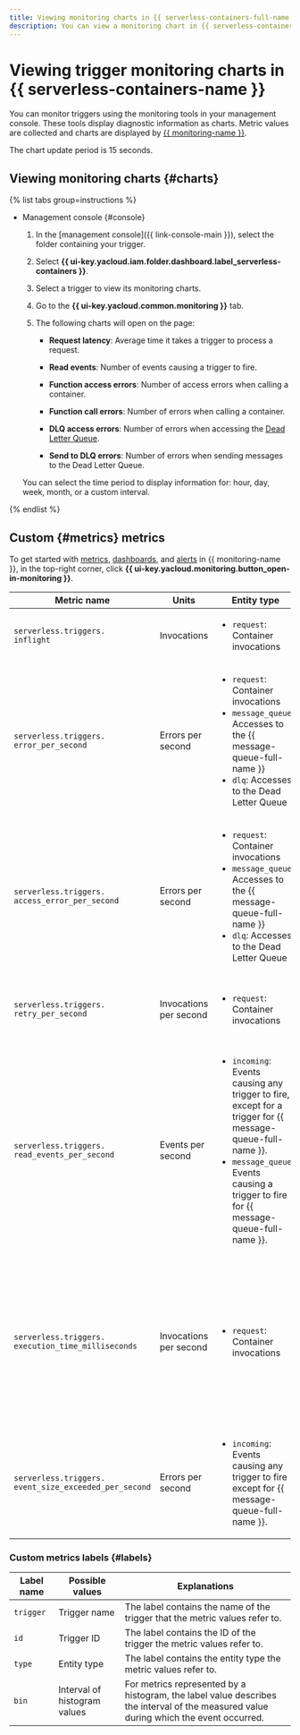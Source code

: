 ```yaml
---
title: Viewing monitoring charts in {{ serverless-containers-full-name }}
description: You can view a monitoring chart in {{ serverless-containers-full-name }} using the management console. To do this, select {{ serverless-containers-name }} and click the trigger to view monitoring charts for.
---
```


# Viewing trigger monitoring charts in {{ serverless-containers-name }}

You can monitor triggers using the monitoring tools in your management console. These tools display diagnostic information as charts. Metric values are collected and charts are displayed by [{{ monitoring-name }}](../../monitoring/).

The chart update period is 15 seconds.

## Viewing monitoring charts {#charts}

{% list tabs group=instructions %}

- Management console {#console}

   1. In the [management console]({{ link-console-main }}), select the folder containing your trigger.

   1. Select **{{ ui-key.yacloud.iam.folder.dashboard.label_serverless-containers }}**.

   1. Select a trigger to view its monitoring charts.

   1. Go to the **{{ ui-key.yacloud.common.monitoring }}** tab.

   1. The following charts will open on the page:

      * **Request latency**: Average time it takes a trigger to process a request.
      * **Read events**: Number of events causing a trigger to fire.
      * **Function access errors**: Number of access errors when calling a container.
      * **Function call errors**: Number of errors when calling a container.


      * **DLQ access errors**: Number of errors when accessing the [Dead Letter Queue](../../serverless-containers/concepts/dlq.md).
      * **Send to DLQ errors**: Number of errors when sending messages to the Dead Letter Queue.


   You can select the time period to display information for: hour, day, week, month, or a custom interval.

{% endlist %}

## Custom {#metrics} metrics

To get started with [metrics](../../monitoring/concepts/data-model.md#metric), [dashboards](../../monitoring/concepts/visualization/dashboard.md), and [alerts](../../monitoring/concepts/alerting.md#alert) in {{ monitoring-name }}, in the top-right corner, click **{{ ui-key.yacloud.monitoring.button_open-in-monitoring }}**.

| Metric name | Units | Entity type | Explanations |
|----|----|----|----|
| `serverless.triggers.`<br/>`inflight` | Invocations | <ul><li>`request`: Container invocations</li></ul> | Number of concurrent container invocations |
| `serverless.triggers.`<br/>`error_per_second` | Errors per second | <ul><li>`request`: Container invocations</li><li>`message_queue`: Accesses to the {{ message-queue-full-name }}</li><li>`dlq`: Accesses to the Dead Letter Queue</li></ul> | Frequency of errors when processing container invocations |
| `serverless.triggers.`<br/>`access_error_per_second` | Errors per second | <ul><li>`request`: Container invocations</li><li>`message_queue`: Accesses to the {{ message-queue-full-name }}</li><li>`dlq`: Accesses to the Dead Letter Queue</li></ul> | Access error frequency when processing container invocations |
| `serverless.triggers.`<br/>`retry_per_second` | Invocations per second | <ul><li>`request`: Container invocations</li></ul> | Frequency of repeat container invocations in the event of an error |
| `serverless.triggers.`<br/>`read_events_per_second` | Events per second | <ul><li>`incoming`: Events causing any trigger to fire, except for a trigger for {{ message-queue-full-name }}.</li><li>`message_queue`: Events causing a trigger to fire for {{ message-queue-full-name }}.</li></ul> | Frequency of events causing a trigger to fire |
| `serverless.triggers.`<br/>`execution_time_milliseconds` | Invocations per second | <ul><li>`request`: Container invocations</li></ul> | Histogram of the container invocation frequency distribution by request processing time in milliseconds. Request processing time intervals are shown in the `bin` label. |
| `serverless.triggers.`<br/>`event_size_exceeded_per_second` | Errors per second | <ul><li>`incoming`: Events causing any trigger to fire except for {{ message-queue-full-name }}. | Frequency of errors when the message size limit is exceeded. |

### Custom metrics labels {#labels}

| Label name | Possible values | Explanations |
|----|----|----|
| `trigger` | Trigger name | The label contains the name of the trigger that the metric values refer to. |
| `id` | Trigger ID | The label contains the ID of the trigger the metric values refer to. |
| `type` | Entity type | The label contains the entity type the metric values refer to. |
| `bin` | Interval of histogram values | For metrics represented by a histogram, the label value describes the interval of the measured value during which the event occurred. |
